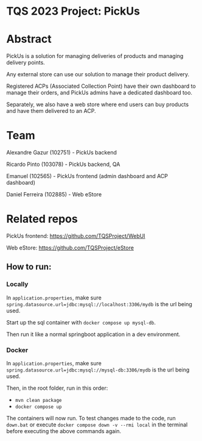 # TQS 2023 Project: PickUs

# Abstract

PickUs is a solution for managing deliveries of products and managing delivery points.

Any external store can use our solution to manage their product delivery.

Registered ACPs (Associated Collection Point) have their own dashboard to manage their orders, and PickUs admins have a dedicated dashboard too.

Separately, we also have a web store where end users can buy products and have them delivered to an ACP.

# Team

Alexandre Gazur (102751) - PickUs backend

Ricardo Pinto (103078) - PickUs backend, QA

Emanuel (102565) - PickUs frontend (admin dashboard and ACP dashboard)

Daniel Ferreira (102885) - Web eStore

# Related repos

PickUs frontend: https://github.com/TQSProject/WebUI

Web eStore: https://github.com/TQSProject/eStore

## How to run:

### Locally
In `application.properties`, make sure `spring.datasource.url=jdbc:mysql://localhost:3306/mydb` is the url being used.

Start up the sql container with `docker compose up mysql-db`.

Then run it like a normal springboot application in a dev environment.

### Docker
In `application.properties`, make sure `spring.datasource.url=jdbc:mysql://mysql-db:3306/mydb` is the url being used.

Then, in the root folder, run in this order:
 - `mvn clean package`
 - `docker compose up`

The containers will now run. To test changes made to the code, run `down.bat` or execute `docker compose down -v --rmi local` in the terminal before executing the above commands again.
